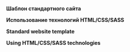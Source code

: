 **Шаблон стандартного сайта**

**Использование технологий HTML/CSS/SASS**

**Standard website template**

**Using HTML/CSS/SASS technologies**
